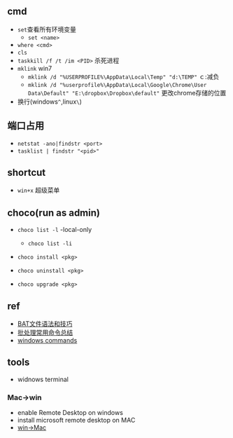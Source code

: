 
## cmd
+ `set`查看所有环境变量
    + `set <name>`
+ `where <cmd>`
+ `cls`
+ `taskkill /f /t /im <PID>` 杀死进程
+ `mklink` win7
   - `mklink /d "%USERPROFILE%\AppData\Local\Temp" "d:\TEMP"`  ｃ:减负
   - `mklink /d "%userprofile%\AppData\Local\Google\Chrome\User Data\Default" "E:\dropbox\Dropbox\default"`  更改chrome存储的位置
+ 换行(windows`^`,linux`\`)


## 端口占用
+ `netstat -ano|findstr <port>`
+ `tasklist | findstr "<pid>"`
## shortcut

+ `win+x` 超级菜单

## choco(run as admin)

+ `choco list -l` -local-only
    + `choco list -li`
+ `choco install <pkg>`
+ `choco uninstall <pkg>`

+ `choco upgrade <pkg>`


## ref
+ [BAT文件语法和技巧](http://www.jb51.net/article/5828.htm)
+ [批处理常用命令总结](http://xstarcd.github.io/wiki/windows/windows_cmd_summary.html)
+ [windows commands](https://docs.microsoft.com/zh-cn/windows-server/administration/windows-commands/windows-commands)

## tools
+ widnows terminal
### Mac->win
+ enable Remote Desktop on windows
+ install microsoft remote desktop on MAC
+ [win->Mac](https://zhuanlan.zhihu.com/p/74162964)
